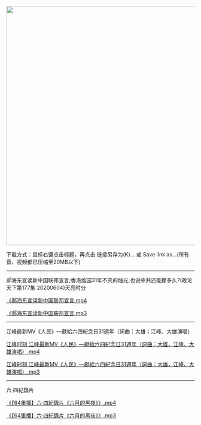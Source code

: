 <div align="center"><a href="https://bit.ly/2VIs51L"><IMG SRC="https://github.com/gofanben/gm/blob/master/img-2/swspip.jpg" width=640></a></div>

下载方式：鼠标右键点击标题，再点击 链接另存为(K)... 或 Save link as...(所有音、视频都已压缩至20MB以下)

<hr>
郝海东宣读新中国联邦宣言;香港维园31年不灭的烛光;也说中共还能撑多久?(政论天下第177集 20200604)天亮时分

<a href="https://github.com/gofanben/gm/blob/master/git-download/%E9%83%9D%E6%B5%B7%E4%B8%9C%E5%AE%A3%E8%AF%BB%E6%96%B0%E4%B8%AD%E5%9B%BD%E8%81%94%E9%82%A6%E5%AE%A3%E8%A8%80.mp4?raw=true"> 《郝海东宣读新中国联邦宣言.mp4</a>


<a href="https://github.com/gofanben/gm/blob/master/git-download/%E9%83%9D%E6%B5%B7%E4%B8%9C%E5%AE%A3%E8%AF%BB%E6%96%B0%E4%B8%AD%E5%9B%BD%E8%81%94%E9%82%A6%E5%AE%A3%E8%A8%80.mp3?raw=true"> 《郝海东宣读新中国联邦宣言.mp3</a>
<hr>

江峰最新MV《人民》—獻給六四紀念日31週年（詞曲：大雄；江峰、大雄演唱）

<a href="https://github.com/gofanben/gm/blob/master/git-download/%E6%B1%9F%E5%B3%B0%E6%9C%80%E6%96%B0MV%E3%80%8A%E4%BA%BA%E6%B0%91%E3%80%8B%E2%80%94%E7%8D%BB%E7%B5%A6%E5%85%AD%E5%9B%9B%E7%B4%80%E5%BF%B5%E6%97%A531%E9%80%B1%E5%B9%B4%EF%BC%88%E8%A9%9E%E6%9B%B2%EF%BC%9A%E5%A4%A7%E9%9B%84%EF%BC%8C%E6%B1%9F%E5%B3%B0%E3%80%81%E5%A4%A7%E9%9B%84%E6%BC%94%E5%94%B1%EF%BC%89.mp4?raw=true">江峰时刻 江峰最新MV《人民》—獻給六四紀念日31週年（詞曲：大雄，江峰、大雄演唱）.mp4</a>



<a href="https://github.com/gofanben/gm/blob/master/git-download/%E6%B1%9F%E5%B3%B0%E6%9C%80%E6%96%B0MV%E3%80%8A%E4%BA%BA%E6%B0%91%E3%80%8B%E2%80%94%E7%8D%BB%E7%B5%A6%E5%85%AD%E5%9B%9B%E7%B4%80%E5%BF%B5%E6%97%A531%E9%80%B1%E5%B9%B4%EF%BC%88%E8%A9%9E%E6%9B%B2%EF%BC%9A%E5%A4%A7%E9%9B%84%EF%BC%8C%E6%B1%9F%E5%B3%B0%E3%80%81%E5%A4%A7%E9%9B%84%E6%BC%94%E5%94%B1%EF%BC%89.mp3?raw=true"> 江峰时刻 江峰最新MV《人民》—獻給六四紀念日31週年（詞曲：大雄，江峰、大雄演唱）.mp3</a>
<hr>

六·四紀錄片


<a href="https://github.com/gofanben/gm/blob/master/git-download/%E3%80%9064%E9%87%8D%E6%92%AD%E3%80%91%E5%85%AD%C2%B7%E5%9B%9B%E7%B4%80%E9%8C%84%E7%89%87%E3%80%8A%E5%85%AD%E6%9C%88%E7%9A%84%E9%BB%91%E5%A4%9C%E3%80%8B.mp4?raw=true"> 《【64重播】六·四紀錄片《六月的黑夜》》.mp4</a>


<a href="https://github.com/gofanben/gm/blob/master/git-download/%E3%80%9064%E9%87%8D%E6%92%AD%E3%80%91%E5%85%AD%C2%B7%E5%9B%9B%E7%B4%80%E9%8C%84%E7%89%87%E3%80%8A%E5%85%AD%E6%9C%88%E7%9A%84%E9%BB%91%E5%A4%9C%E3%80%8B.mp3?raw=true"> 《【64重播】六·四紀錄片《六月的黑夜》》.mp3</a>
